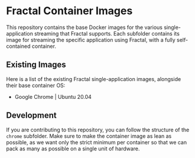 # Fractal Container Images

This repository contains the base Docker images for the various single-application streaming that Fractal supports. Each subfolder contains its image for streaming the specific application using Fractal, with a fully self-contained container.

## Existing Images

Here is a list of the existing Fractal single-application images, alongside their base container OS:

- Google Chrome | Ubuntu 20.04

## Development

If you are contributing to this repository, you can follow the structure of the `chrome` subfolder. Make sure to make the container image as lean as possible, as we want only the strict minimum per container so that we can pack as many as possible on a single unit of hardware.

